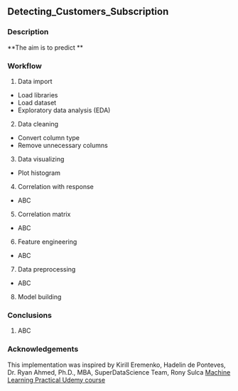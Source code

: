 ## Detecting_Customers_Subscription
### Description

**The aim is to predict **



### Workflow
1. Data import
- Load libraries
- Load dataset
- Exploratory data analysis (EDA)
2. Data cleaning
- Convert column type
- Remove unnecessary columns
3. Data visualizing
- Plot histogram
4. Correlation with response
- ABC
5. Correlation matrix
- ABC
6. Feature engineering
- ABC
7. Data preprocessing
- ABC
8. Model building


### Conclusions
1. ABC

### Acknowledgements
This implementation was inspired by Kirill Eremenko, Hadelin de Ponteves, Dr. Ryan Ahmed, Ph.D., MBA, SuperDataScience Team, Rony Sulca [Machine Learning Practical Udemy course](https://www.udemy.com/course/machine-learning-practical/?utm_source=adwords&utm_medium=udemyads&utm_campaign=DataScience_v.PROF_la.EN_cc.ROW_ti.5336&utm_content=deal4584&utm_term=_._ag_85469003954_._ad_395279056268_._kw__._de_c_._dm__._pl__._ti_dsa-774930036449_._li_1011367_._pd__._&matchtype=b&gclid=CjwKCAiAvonyBRB7EiwAadauqdGsq1pYwJXPHmZpdR12WWHTeI31ZGNAR7wJqhrnln_dI452sQCbCBoCnvwQAvD_BwE)
